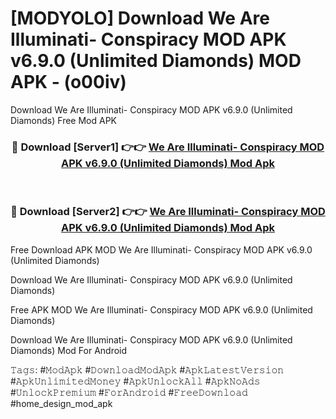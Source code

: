 # [MODYOLO] Download We Are Illuminati- Conspiracy MOD APK v6.9.0 (Unlimited Diamonds) MOD APK - (o00iv)
Download We Are Illuminati- Conspiracy MOD APK v6.9.0 (Unlimited Diamonds) Free Mod APK

<div align="center">
<h3>🔴 Download [Server1] 👉👉 <a href="https://apk-comot.site?title=We_Are_Illuminati-_Conspiracy_MOD_APK_v6.9.0_(Unlimited_Diamonds)">We Are Illuminati- Conspiracy MOD APK v6.9.0 (Unlimited Diamonds) Mod Apk</a></h3><br>

<h3>🔴 Download [Server2] 👉👉 <a href="https://apk-comot.site?title=We_Are_Illuminati-_Conspiracy_MOD_APK_v6.9.0_(Unlimited_Diamonds)">We Are Illuminati- Conspiracy MOD APK v6.9.0 (Unlimited Diamonds) Mod Apk</a></h3>
</div>


Free Download APK MOD We Are Illuminati- Conspiracy MOD APK v6.9.0 (Unlimited Diamonds)

Download We Are Illuminati- Conspiracy MOD APK v6.9.0 (Unlimited Diamonds) 

Free APK MOD We Are Illuminati- Conspiracy MOD APK v6.9.0 (Unlimited Diamonds) 

Download We Are Illuminati- Conspiracy MOD APK v6.9.0 (Unlimited Diamonds) Mod For Android

𝚃𝚊𝚐𝚜: #𝙼𝚘𝚍𝙰𝚙𝚔 #𝙳𝚘𝚠𝚗𝚕𝚘𝚊𝚍𝙼𝚘𝚍𝙰𝚙𝚔 #𝙰𝚙𝚔𝙻𝚊𝚝𝚎𝚜𝚝𝚅𝚎𝚛𝚜𝚒𝚘𝚗 #𝙰𝚙𝚔𝚄𝚗𝚕𝚒𝚖𝚒𝚝𝚎𝚍𝙼𝚘𝚗𝚎𝚢 #𝙰𝚙𝚔𝚄𝚗𝚕𝚘𝚌𝚔𝙰𝚕𝚕 #𝙰𝚙𝚔𝙽𝚘𝙰𝚍𝚜 #𝚄𝚗𝚕𝚘𝚌𝚔𝙿𝚛𝚎𝚖𝚒𝚞𝚖 #𝙵𝚘𝚛𝙰𝚗𝚍𝚛𝚘𝚒𝚍 #𝙵𝚛𝚎𝚎𝙳𝚘𝚠𝚗𝚕𝚘𝚊𝚍 #home_design_mod_apk